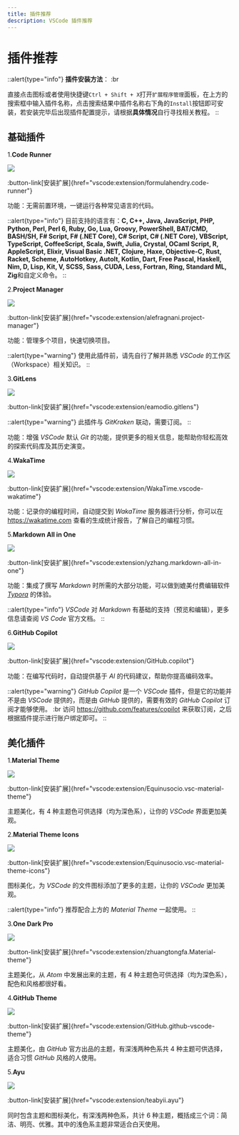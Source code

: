 ```yaml
---
title: 插件推荐
description: VSCode 插件推荐
---
```


# 插件推荐

::alert{type="info"}
**插件安装方法**： :br

直接点击图标或者使用快捷键`Ctrl + Shift + X`打开`扩展程序管理`面板，在上方的搜索框中输入插件名称，点击搜索结果中插件名称右下角的`Install`按钮即可安装，若安装完毕后出现插件配置提示，请根据**具体情况**自行寻找相关教程。
::
## 基础插件

1.**Code Runner**

![](/img/3/3/Code-Runner.png)

:button-link[安装扩展]{href="vscode:extension/formulahendry.code-runner"}

功能：无需前置环境，一键运行各种常见语言的代码。

::alert{type="info"}
目前支持的语言有：**C, C++, Java, JavaScript, PHP, Python, Perl, Perl 6, Ruby, Go, Lua, Groovy, PowerShell, BAT/CMD, BASH/SH, F# Script, F# (.NET Core), C# Script, C# (.NET Core), VBScript, TypeScript, CoffeeScript, Scala, Swift, Julia, Crystal, OCaml Script, R, AppleScript, Elixir, Visual Basic .NET, Clojure, Haxe, Objective-C, Rust, Racket, Scheme, AutoHotkey, AutoIt, Kotlin, Dart, Free Pascal, Haskell, Nim, D, Lisp, Kit, V, SCSS, Sass, CUDA, Less, Fortran, Ring, Standard ML, Zig**和自定义命令。
::

2.**Project Manager**

![](/img/3/3/Project-Manager.png)

:button-link[安装扩展]{href="vscode:extension/alefragnani.project-manager"}

功能：管理多个项目，快速切换项目。

::alert{type="warning"}
使用此插件前，请先自行了解并熟悉 *VSCode* 的工作区（Workspace）相关知识。
::

3.**GitLens**

![](/img/3/3/GitLens.png)


:button-link[安装扩展]{href="vscode:extension/eamodio.gitlens"}

::alert{type="warning"}
此插件与 *GitKraken* 联动，需要订阅。
::

功能：增强 *VSCode* 默认 *Git* 的功能，提供更多的相关信息，能帮助你轻松高效的探索代码库及其历史演变。

4.**WakaTime**

![](/img/3/3/WakaTime.png)

:button-link[安装扩展]{href="vscode:extension/WakaTime.vscode-wakatime"}

功能：记录你的编程时间，自动提交到 *WakaTime* 服务器进行分析，你可以在 https://wakatime.com 查看的生成统计报告，了解自己的编程习惯。

5.**Markdown All in One**

![](/img/3/3/Markdown-All-in-One.png)

:button-link[安装扩展]{href="vscode:extension/yzhang.markdown-all-in-one"}

功能：集成了撰写 *Markdown* 时所需的大部分功能，可以做到媲美付费编辑软件 [*Typora*](https://typora.io) 的体验。

::alert{type="info"}
*VSCode* 对 *Markdown* 有基础的支持（预览和编辑），更多信息请查阅 *VS Code* 官方文档。
::

6.**GitHub Copilot**

![](/img/3/3/GitHub-Copilot.png)

:button-link[安装扩展]{href="vscode:extension/GitHub.copilot"}

功能：在编写代码时，自动提供基于 *AI* 的代码建议，帮助你提高编码效率。

::alert{type="warning"}
*GitHub Copilot* 是一个 *VSCode* 插件，但是它的功能并不是由 *VSCode* 提供的，而是由 *GitHub* 提供的，需要有效的 *GitHub Copilot* 订阅才能够使用。 :br 访问 https://github.com/features/copilot 来获取订阅，之后根据插件提示进行账户绑定即可。
::


## 美化插件

1.**Material Theme**

![](/img/3/3/Material-Theme.png)

:button-link[安装扩展]{href="vscode:extension/Equinusocio.vsc-material-theme"}

主题美化，有 4 种主题色可供选择（均为深色系），让你的 *VSCode* 界面更加美观。

2.**Material Theme Icons**

![](/img/3/3/Material-Theme-Icons.png)

:button-link[安装扩展]{href="vscode:extension/Equinusocio.vsc-material-theme-icons"}

图标美化，为 *VSCode* 的文件图标添加了更多的主题，让你的 *VSCode* 更加美观。

::alert{type="info"}
推荐配合上方的 *Material Theme* 一起使用。
::

3.**One Dark Pro**

![](/img/3/3/One-Dark-Pro.png)

:button-link[安装扩展]{href="vscode:extension/zhuangtongfa.Material-theme"}

主题美化，从 *Atom* 中发展出来的主题，有 4 种主题色可供选择（均为深色系），配色和风格都很好看。

4.**GitHub Theme**

![](/img/3/3/GitHub-Theme.png)

:button-link[安装扩展]{href="vscode:extension/GitHub.github-vscode-theme"}

主题美化，由 *GitHub* 官方出品的主题，有深浅两种色系共 4 种主题可供选择，适合习惯 *GitHub* 风格的人使用。

5.**Ayu**

![](/img/3/3/Ayu.png)

:button-link[安装扩展]{href="vscode:extension/teabyii.ayu"}

同时包含主题和图标美化，有深浅两种色系，共计 6 种主题，概括成三个词：简洁、明亮、优雅。其中的浅色系主题非常适合白天使用。


##
